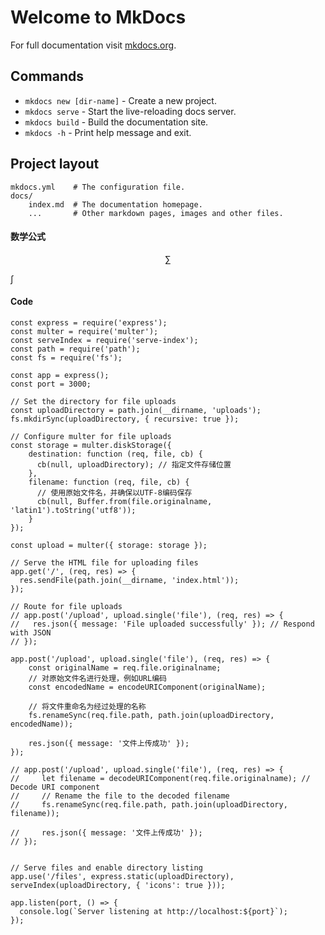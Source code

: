 # Welcome to MkDocs

For full documentation visit [mkdocs.org](https://www.mkdocs.org).

## Commands

* `mkdocs new [dir-name]` - Create a new project.
* `mkdocs serve` - Start the live-reloading docs server.
* `mkdocs build` - Build the documentation site.
* `mkdocs -h` - Print help message and exit.

## Project layout

    mkdocs.yml    # The configuration file.
    docs/
        index.md  # The documentation homepage.
        ...       # Other markdown pages, images and other files.

#### 数学公式

$$
\sum
$$

$\int$

#### Code

```
const express = require('express');
const multer = require('multer');
const serveIndex = require('serve-index');
const path = require('path');
const fs = require('fs');

const app = express();
const port = 3000;

// Set the directory for file uploads
const uploadDirectory = path.join(__dirname, 'uploads');
fs.mkdirSync(uploadDirectory, { recursive: true });

// Configure multer for file uploads
const storage = multer.diskStorage({
    destination: function (req, file, cb) {
      cb(null, uploadDirectory); // 指定文件存储位置
    },
    filename: function (req, file, cb) {
      // 使用原始文件名，并确保以UTF-8编码保存
      cb(null, Buffer.from(file.originalname, 'latin1').toString('utf8'));
    }
});  

const upload = multer({ storage: storage });

// Serve the HTML file for uploading files
app.get('/', (req, res) => {
  res.sendFile(path.join(__dirname, 'index.html'));
});

// Route for file uploads
// app.post('/upload', upload.single('file'), (req, res) => {
//   res.json({ message: 'File uploaded successfully' }); // Respond with JSON
// });

app.post('/upload', upload.single('file'), (req, res) => {
    const originalName = req.file.originalname;
    // 对原始文件名进行处理，例如URL编码
    const encodedName = encodeURIComponent(originalName);
    
    // 将文件重命名为经过处理的名称
    fs.renameSync(req.file.path, path.join(uploadDirectory, encodedName));
  
    res.json({ message: '文件上传成功' });
});
  
// app.post('/upload', upload.single('file'), (req, res) => {
//     let filename = decodeURIComponent(req.file.originalname); // Decode URI component
//     // Rename the file to the decoded filename
//     fs.renameSync(req.file.path, path.join(uploadDirectory, filename));
    
//     res.json({ message: '文件上传成功' });
// });


// Serve files and enable directory listing
app.use('/files', express.static(uploadDirectory), serveIndex(uploadDirectory, { 'icons': true }));

app.listen(port, () => {
  console.log(`Server listening at http://localhost:${port}`);
});
```